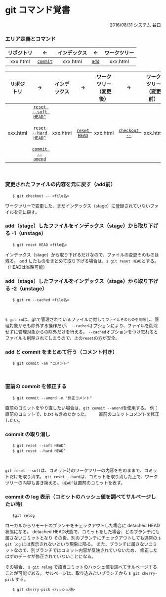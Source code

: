 <link href="style.css" rel="stylesheet"></link>

# git コマンド覚書

<div style="text-align: right">2016/08/31 システム 谷口</div>


### エリア定義とコマンド
|リポジトリ|←|インデックス|←|ワークツリー|
|:--:|:--:|:--:|:--:|:--:|
|xxx.html|[`commit`](#comadd)|xxx.html|[`add`](#comadd)|xxx.html|


|リポジトリ|→|インデックス|→|ワークツリー<br />（変更後）|→|ワークツリー<br />（変更前）|
|:--:|:--:|:--:|:--:|:--:|:--:|:--:|
|xxx.html|[`reset --soft HEAD^`](#resets)<br /><br />[`reset --hard HEAD^`](#resets)<br /><br />[`commit --amend`](#amend)|xxx.html|[`reset HEAD`](#reset)|xxx.html|[`checkout --`](#checkout)|xxx.html|

<br />

### <a name="checkout">変更されたファイルの内容を元に戻す（add前）
```
　　$ git checkout -- <file名>
```
ワークツリーで変更した、まだインデックス（stage）に登録されていないファイルを元に戻す。
<br />

### <a name="reset">add（stage）したファイルをインデックス（stage）から取り下げる -1（unstage）
```
　　$ git reset HEAD <file名>
```
インデックス（stage）から取り下げるだけなので、ファイルの変更そのものは残る。
add したものをまとめて取り下げる場合は、`$ git reset HEAD`とする。（HEADは省略可能）
<br />

### add（stage）したファイルをインデックス（stage）から取り下げる -2（unstage）
```
　　$ git rm --cached <file名>
```
<br />

`$ git rm`は、gitで管理されているファイルに対して`ファイルそのものを削除`し、管理対象からも除外する操作だが、
`--cached`オプションにより、ファイルを削除せずに管理対象からの除外だけを行える。
`--cached`オプションをつけ忘れるとファイルも削除されてしまうので、上の`reset`の方が安全。
<br />

### <a name="comad">add と commit をまとめて行う（コメント付き）
```
　　$ git commit -am "コメント"
```
<br />

### <a name="amend">直前の commit を修正する
```
　　$ git commit --amend -m "修正コメント"
```
直前のコミットをやり直したい場合は、`git commit --amend`を使用する。
例：直前のコミットで、b.txt も含めたかった。
　　直前のコミットコメントを修正したい。
<br />

### <a name="resets">commit の取り消し
```
　　$ git reset --soft HEAD^
　　$ git reset --hard HEAD^
```
<br />

`git reset --soft`は、コミット時のワークツリーの内容ををのままで、コミットだけを取り消す。
`git reset --hard`は、コミットを取り消した上で、ワークツリーの内容も書き換える。
`HEAD^`は直前のコミットを表す。
<br />

### commit の log 表示（コミットのハッシュ値を調べてサルベージしたい時）
```
　　$git relog
```
ローカルからリモートのブランチをチェックアウトした場合に detached HEAD状態になる。
detached HEAD状態で、コミットをした場合、どのブランチにも属さないコミットとなり
その後、別のブランチにチェックアウトしても通常の `$ git log` には表示されないという現象に陥る。
また、ブランチに属さないコミットなので、別ブランチではコミット内容が反映されていないため、
修正したはずのデータが修正されていないことになる。

その場合、 `$ git relog` で該当コミットのハッシュ値を調べてサルベージすることが可能である。
サルベージは、取り込みたいブランチから `$ git cherry-pick` する。

```
　　$ git cherry-pick <ハッシュ値>
```
<br />
